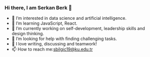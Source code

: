 ### Hi there, I am Serkan Berk 👋

- 👀 I’m interested in data science and artificial intelligence.
- 🌱 I’m learning JavaScript, React.
- 🔭 I’m currently working on self-development, leadership skills and design thinking.
- 🤔 I’m looking for help with finding challenging tasks.
- 💬 I love writing, discussing and teamwork!
- 📫 How to reach me:<sbilgic19@ku.edu.tr>



<!--
**sbilgic19/sbilgic19** is a ✨ _special_ ✨ repository because its `README.md` (this file) appears on your GitHub profile.

[![Serkan Berk's GitHub stats](https://github-readme-stats.vercel.app/api?username=sbilgic19)](https://github.com/anuraghazra/github-readme-stats)
![Serkan Berk's GitHub stats](https://github-readme-stats.vercel.app/api?username=sbilgic19&show_icons=true&theme=radical)

Here are some ideas to get you started:

- 🔭 I’m currently working on ...
- 🌱 I’m currently learning ...
- 👯 I’m looking to collaborate on ...
- 🤔 I’m looking for help with ...
- 💬 Ask me about ...
- 📫 How to reach me: ...
- 😄 Pronouns: ...
- ⚡ Fun fact: ...
-->

